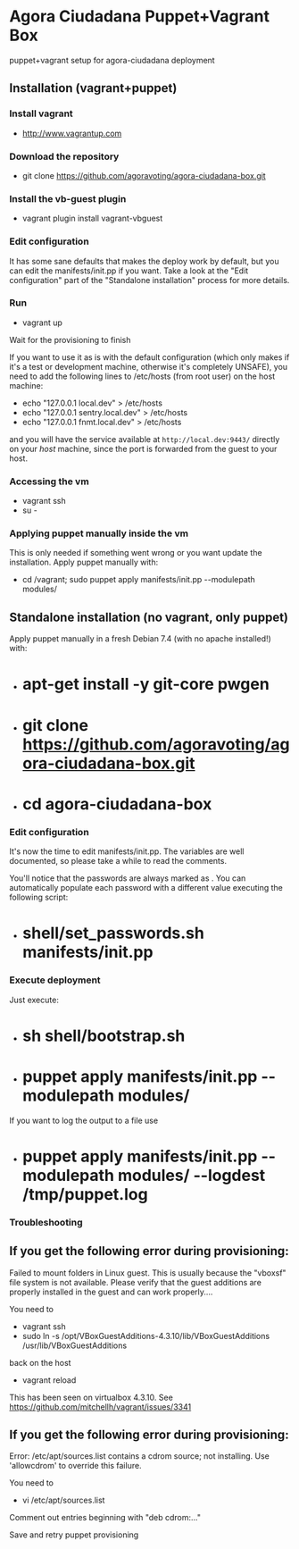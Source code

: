 # Agora Ciudadana Puppet+Vagrant Box

puppet+vagrant setup for agora-ciudadana deployment

## Installation (vagrant+puppet)

### Install vagrant

* http://www.vagrantup.com

### Download the repository

* git clone https://github.com/agoravoting/agora-ciudadana-box.git

### Install the vb-guest plugin

* vagrant plugin install vagrant-vbguest

### Edit configuration

It has some sane defaults that makes the deploy work by default, but you can
edit the manifests/init.pp if you want. Take a look at the "Edit configuration"
part of the "Standalone installation" process for more details.

### Run

* vagrant up

Wait for the provisioning to finish

If you want to use it as is with the default configuration (which only makes if it's a test or development machine, otherwise it's completely UNSAFE), you need to add the following lines to /etc/hosts (from root user) on the host machine:

* echo "127.0.0.1 local.dev" > /etc/hosts
* echo "127.0.0.1 sentry.local.dev" > /etc/hosts
* echo "127.0.0.1 fnmt.local.dev" > /etc/hosts

and you will have the service available at `http://local.dev:9443/` directly on your *host* machine, since the port is forwarded from the guest to your host.

### Accessing the vm

* vagrant ssh
* su -

### Applying puppet manually inside the vm

This is only needed if something went wrong or you want update the installation. Apply puppet manually with:

* cd /vagrant; sudo puppet apply manifests/init.pp --modulepath modules/

## Standalone installation (no vagrant, only puppet)

Apply puppet manually in a fresh Debian 7.4 (with no apache installed!) with:

* # apt-get install -y git-core pwgen
* # git clone https://github.com/agoravoting/agora-ciudadana-box.git
* # cd agora-ciudadana-box

### Edit configuration

It's now the time to edit manifests/init.pp. The variables are well documented,
so please take a while to read the comments.

You'll notice that the passwords are always marked as <PASSWORD>. You can
automatically populate each password with a different value executing the
following script:

* # shell/set_passwords.sh manifests/init.pp

### Execute deployment

Just execute:

* # sh shell/bootstrap.sh
* # puppet apply manifests/init.pp --modulepath modules/

If you want to log the output to a file use

* # puppet apply manifests/init.pp --modulepath modules/ --logdest /tmp/puppet.log

### Troubleshooting

## If you get the following error during provisioning:

Failed to mount folders in Linux guest. This is usually because
the "vboxsf" file system is not available. Please verify that
the guest additions are properly installed in the guest and
can work properly....

You need to

* vagrant ssh
* sudo ln -s /opt/VBoxGuestAdditions-4.3.10/lib/VBoxGuestAdditions /usr/lib/VBoxGuestAdditions

back on the host

* vagrant reload

This has been seen on virtualbox 4.3.10. See https://github.com/mitchellh/vagrant/issues/3341

## If you get the following error during provisioning:

Error: /etc/apt/sources.list contains a cdrom source; not installing.  Use 'allowcdrom' to override this failure.

You need to

* vi /etc/apt/sources.list

Comment out entries beginning with "deb cdrom:..."

Save and retry puppet provisioning
